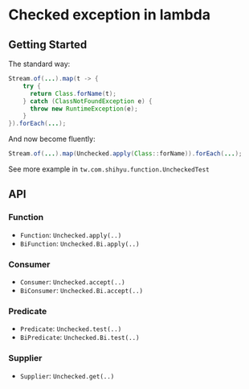 # Checked exception in lambda

## Getting Started

The standard way:

```java
Stream.of(...).map(t -> {
    try {
      return Class.forName(t);
    } catch (ClassNotFoundException e) {
      throw new RuntimeException(e);
    }
}).forEach(...);
```

And now become fluently:

```java
Stream.of(...).map(Unchecked.apply(Class::forName)).forEach(...);
```

See more example in `tw.com.shihyu.function.UncheckedTest`

## API

### Function

- `Function`: `Unchecked.apply(..)`
- `BiFunction`: `Unchecked.Bi.apply(..)`

### Consumer

- `Consumer`:  `Unchecked.accept(..)`
- `BiConsumer`:  `Unchecked.Bi.accept(..)`

### Predicate

- `Predicate`:  `Unchecked.test(..)`
- `BiPredicate`:  `Unchecked.Bi.test(..)`

### Supplier

- `Supplier`:  `Unchecked.get(..)`
